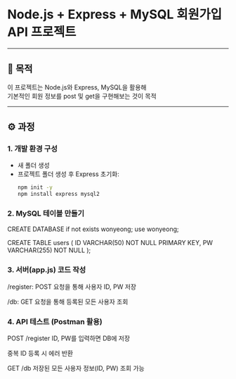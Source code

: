 # Node.js + Express + MySQL 회원가입 API 프로젝트

---

## 📌 목적

이 프로젝트는 Node.js와 Express, MySQL을 활용해  
기본적인 회원 정보를 post 및 get을 구현해보는 것이 목적 

---

## ⚙️ 과정

### 1. 개발 환경 구성
- 새 폴더 생성
- 프로젝트 폴더 생성 후 Express 초기화:
  ```bash
  npm init -y
  npm install express mysql2

 ### 2. MySQL 테이블 만들기
 
 CREATE DATABASE if  not exists wonyeong;
use wonyeong;

CREATE TABLE users (
    ID VARCHAR(50) NOT NULL PRIMARY KEY,
    PW VARCHAR(255) NOT NULL
);

### 3. 서버(app.js) 코드 작성
/register: POST 요청을 통해 사용자 ID, PW 저장

/db: GET 요청을 통해 등록된 모든 사용자 조회

### 4. API 테스트 (Postman 활용)
POST /register
ID, PW를 입력하면 DB에 저장

중복 ID 등록 시 에러 반환

GET /db
저장된 모든 사용자 정보(ID, PW) 조회 가능
